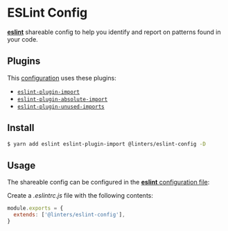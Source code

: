 # ESLint Config

[**eslint**](https://github.com/eslint/eslint) shareable config to help you identify and report on patterns found in your code.

## Plugins

This [configuration](https://github.com/developer239/linters/blob/master/packages/eslint/eslint-config/index.js) uses these plugins:

- [`eslint-plugin-import`](https://github.com/benmosher/eslint-plugin-import)
- [`eslint-plugin-absolute-import`](https://github.com/mcclowes/eslint-plugin-absolute-import)
- [`eslint-plugin-unused-imports`](https://github.com/sweepline/eslint-plugin-unused-imports)

## Install

```bash
$ yarn add eslint eslint-plugin-import @linters/eslint-config -D
```

## Usage

The shareable config can be configured in the [**eslint** configuration file](https://eslint.org/docs/user-guide/configuring):

Create a _.eslintrc.js_ file with the following contents:

```js
module.exports = {
  extends: ['@linters/eslint-config'],
}
```
